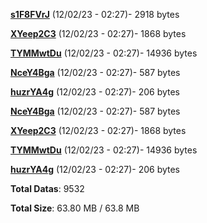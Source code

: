 [**s1F8FVrJ**](/data/s1F8FVrJ.txt) (12/02/23 - 02:27)- 2918 bytes

[**XYeep2C3**](/data/XYeep2C3.txt) (12/02/23 - 02:27)- 1868 bytes

[**TYMMwtDu**](/data/TYMMwtDu.txt) (12/02/23 - 02:27)- 14936 bytes

[**NceY4Bga**](/data/NceY4Bga.txt) (12/02/23 - 02:27)- 587 bytes

[**huzrYA4g**](/data/huzrYA4g.txt) (12/02/23 - 02:27)- 206 bytes

[**NceY4Bga**](/data/NceY4Bga.txt) (12/02/23 - 02:27)- 587 bytes

[**XYeep2C3**](/data/XYeep2C3.txt) (12/02/23 - 02:27)- 1868 bytes

[**TYMMwtDu**](/data/TYMMwtDu.txt) (12/02/23 - 02:27)- 14936 bytes

[**huzrYA4g**](/data/huzrYA4g.txt) (12/02/23 - 02:27)- 206 bytes

**Total Datas**: 9532

**Total Size**: 63.80 MB / 63.8 MB